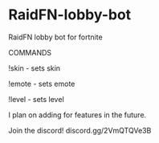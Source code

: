 # RaidFN-lobby-bot
RaidFN lobby bot for fortnite

COMMANDS

!skin - sets skin

!emote - sets emote

!level - sets level


I plan on adding for features in the future.

Join the discord!
discord.gg/2VmQTQVe3B
